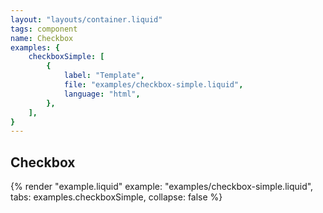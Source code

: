 ```yaml
---
layout: "layouts/container.liquid"
tags: component
name: Checkbox
examples: {
    checkboxSimple: [
        {
            label: "Template",
            file: "examples/checkbox-simple.liquid",
            language: "html",
        },
    ],
}
---
```

## Checkbox

{% render "example.liquid" example: "examples/checkbox-simple.liquid", tabs: examples.checkboxSimple, collapse: false %}
